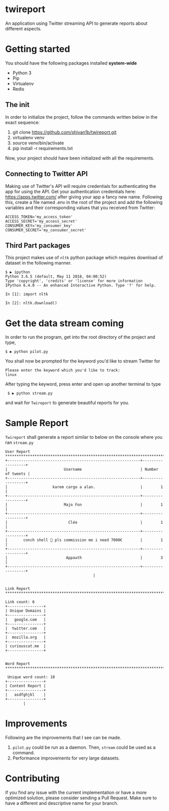 # twireport
An application using Twitter streaming API to generate reports about different aspects.


# Getting started
You should have the following packages installed **system-wide**
- Python 3
- Pip
- Virtualenv
- Redis

## The init
In order to initialize the project, follow the commands written below in the exact sequence:
1. git clone https://github.com/shivan1b/twireport.git
2. virtualenv venv
3. source venv/bin/activate
4. pip install -r requirements.txt

Now, your project should have been initialized with all the requirements.

## Connecting to Twitter API
Making use of Twitter's API will require credentials for authenticating the app for using the API. Get your authentication credentials here: https://apps.twitter.com/ after giving your app a fancy new name.
Following this, create a file named .env in the root of the project and add the following variables and their corresponding values that you received from Twitter:
```
ACCESS_TOKEN='my_access_token'
ACCESS_SECRET='my_access_secret'
CONSUMER_KEY='my_consumer_key'
CONSUMER_SECRET='my_consumer_secret'
```

## Third Part packages
This project makes use of `nltk` python package which requires download of dataset in the following manner.
```
$ ▶ ipython
Python 3.6.5 (default, May 11 2018, 04:00:52) 
Type 'copyright', 'credits' or 'license' for more information
IPython 6.4.0 -- An enhanced Interactive Python. Type '?' for help.

In [1]: import nltk

In [2]: nltk.download()
```

# Get the data stream coming
In order to run the program, get into the root directory of the project and type,
```
$ ▶ python pilot.py
```
You shall now be prompted for the keyword you'd like to stream Twitter for
```
Please enter the keyword which you'd like to track:
linux
```
After typing the keyword, press enter and open up another terminal to type
```
 $ ▶ python stream.py 
```
and wait for `Twireport` to generate beautiful reports for you.


# Sample Report
`Twireport` shall generate a report similar to below on the console where you ran `stream.py`
```
User Report
********************************************************************************
+-----------------------------------------------------------+------------------+
|                         Username                          | Number of tweets |
+-----------------------------------------------------------+------------------+
|                    karem cargo a alan.                    |        1         |
+-----------------------------------------------------------+------------------+
|                         Majo Fon                          |        1         |
+-----------------------------------------------------------+------------------+
|                           Cléo                            |        1         |
+-----------------------------------------------------------+------------------+
|       conch shell 🐚 pls commission me i need 7000€        |        1         |
+-----------------------------------------------------------+------------------+
|                          Appauth                          |        3         |
+-----------------------------------------------------------+------------------+
                                       |


Link Report
********************************************************************************

Link count: 6
+----------------+
| Unique Domains |
+----------------+
|   google.com   |
+----------------+
|  twitter.com   |
+----------------+
|  mozilla.org   |
+----------------+
| curiouscat.me  |
+----------------+


Word Report
********************************************************************************

 Unique word count: 10
+----------------+
| Content Report |
+----------------+
|   asdfghjkl    |
+----------------+
		|

```


# Improvements
Following are the improvements that I see can be made.
1. `pilot.py` could be run as a daemon. Then, `stream` could be used as a command.
2. Performance improvements for very large datasets.


# Contributing
If you find any issue with the current implementation or have a more optimized solution, please consider sending a Pull Request. Make sure to have a different and descriptive name for your branch.
